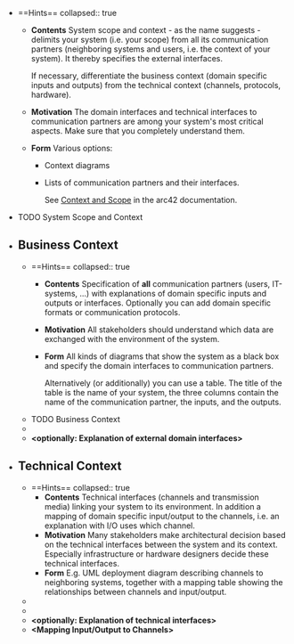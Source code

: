 - ==Hints==
  collapsed:: true
	- **Contents**
	  System scope and context - as the name suggests - delimits your system (i.e. your scope) from all its communication partners (neighboring systems and users, i.e. the context of your system). It thereby specifies the external interfaces.
	    
	  If necessary, differentiate the business context (domain specific inputs and outputs) from the technical context (channels, protocols, hardware).
	- **Motivation**
	  The domain interfaces and technical interfaces to communication partners are among your system's most critical aspects. Make sure that you completely understand them.
	- **Form**
	  Various options:
		- Context diagrams
		- Lists of communication partners and their interfaces.
		    
		  See [Context and Scope](https://docs.arc42.org/section-3/) in the arc42 documentation.
- TODO System Scope and Context
- ## Business Context
	- ==Hints==
	  collapsed:: true
		- **Contents**
		  Specification of **all** communication partners (users, IT-systems, ...) with explanations of domain specific inputs and outputs or interfaces. Optionally you can add domain specific formats or communication protocols.
		- **Motivation**
		  All stakeholders should understand which data are exchanged with the environment of the system.
		- **Form**
		  All kinds of diagrams that show the system as a black box and specify the domain interfaces to communication partners.
		    
		  Alternatively (or additionally) you can use a table. The title of the table is the name of your system, the three columns contain the name of the communication partner, the inputs, and the outputs.
	- TODO Business Context
	- **<Diagram or Table>**
	- **<optionally: Explanation of external domain interfaces>**
- ## Technical Context
	- ==Hints==
	  collapsed:: true
		- **Contents**
		  Technical interfaces (channels and transmission media) linking your system to its environment. In addition a mapping of domain specific input/output to the channels, i.e. an explanation with I/O uses which channel.
		- **Motivation**
		  Many stakeholders make architectural decision based on the technical interfaces between the system and its context. Especially infrastructure or hardware designers decide these technical interfaces.
		- **Form**
		  E.g. UML deployment diagram describing channels to neighboring systems, together with a mapping table showing the relationships between channels and input/output.
	-
	- **<Diagram or Table>**
	- **<optionally: Explanation of technical interfaces>**
	- **<Mapping Input/Output to Channels>**